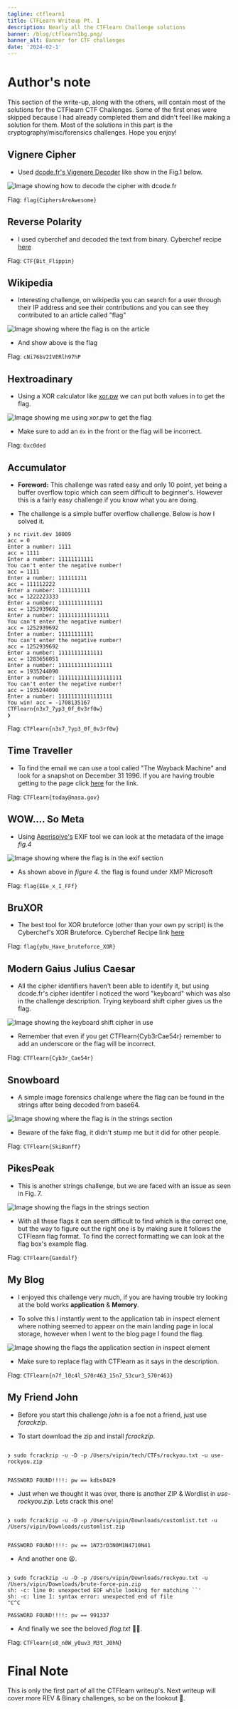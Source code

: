 ```yaml
---
tagline: ctflearn1
title: CTFLearn Writeup Pt. 1
description: Nearly all the CTFlearn Challenge solutions
banner: /blog/ctflearn1bg.png/
banner_alt: Banner for CTF challenges
date: '2024-02-1'
---
```


# Author's note

This section of the write-up, along with the others, will contain most of the solutions for the CTFlearn CTF Challenges. Some of the first ones were skipped because I had already completed them and didn't feel like making a solution for them. Most of the solutions in this part is the cryptography/misc/forensics challenges. Hope you enjoy!

## Vignere Cipher

- Used [dcode.fr's Vigenere Decoder](https://www.dcode.fr/vigenere-cipher) like show in the Fig.1 below.

![Image showing how to decode the cipher with dcode.fr](/blog/ctflearn1pics/vignere1.png 'Fig.1')

Flag: ```flag{CiphersAreAwesome}```

## Reverse Polarity

- I used cyberchef and decoded the text from binary. Cyberchef recipe [here](https://gchq.github.io/CyberChef/#recipe=From_Binary('Space',8)&input=MDEwMDAwMTEwMTAxMDEwMDAxMDAwMTEwMDExMTEwMTEwMTAwMDAxMDAxMTAxMDAxMDExMTAxMDAwMTAxMTExMTAxMDAwMTEwMDExMDExMDAwMTEwMTAwMTAxMTEwMDAwMDExMTAwMDAwMTEwMTAwMTAxMTAxMTEwMDExMTExMDE)

Flag: ```CTF{Bit_Flippin}```

## Wikipedia

- Interesting challenge, on wikipedia you can search for a user through their IP address and see their contributions and you can see they contributed to an article called "flag"

![Image showing where the flag is on the article](/blog/ctflearn1pics/wikipedia1.png 'Fig.2')

- And show above is the flag

Flag: ```cNi76bV2IVERlh97hP```

## Hextroadinary

- Using a XOR calculator like [xor.pw](https://xor.pw/) we can put both values in to get the flag.

![Image showing me using xor.pw to get the flag](/blog/ctflearn1pics/xorchall1.png 'Fig.3')

- Make sure to add an ```0x``` in the front or the flag will be incorrect.

Flag: ```Oxc0ded```

## Accumulator

- **Foreword:** This challenge was rated easy and only 10 point, yet being a buffer overflow topic which can seem difficult to beginner's. However this is a fairly easy challenge if you know what you are doing.

- The challenge is a simple buffer overflow challenge. Below is how I solved it.

```bash:terminal
❯ nc rivit.dev 10009
acc = 0
Enter a number: 1111
acc = 1111
Enter a number: 11111111111
You can't enter the negative number!
acc = 1111
Enter a number: 111111111
acc = 111112222
Enter a number: 1111111111
acc = 1222223333
Enter a number: 11111111111111
acc = 1252939692
Enter a number: 1111111111111111
You can't enter the negative number!
acc = 1252939692
Enter a number: 11111111111
You can't enter the negative number!
acc = 1252939692
Enter a number: 11111111111111
acc = 1283656051
Enter a number: 11111111111111111
acc = 1935244090
Enter a number: 11111111111111111111
You can't enter the negative number!
acc = 1935244090
Enter a number: 11111111111111111
You win! acc = -1708135167
CTFlearn{n3x7_7yp3_0f_0v3rf0w}
❯
```

Flag: ```CTFlearn{n3x7_7yp3_0f_0v3rf0w}```

## Time Traveller

- To find the email we can use a tool called "The Wayback Machine" and look for a snapshot on December 31 1996. If you are having trouble getting to the page click [here](https://web.archive.org/web/19961231235847/http://www.nasa.gov/) for the link.

Flag: ```CTFlearn{today@nasa.gov}```

## WOW.... So Meta

- Using [Aperisolve's](https://www.aperisolve.com/) EXIF tool we can look at the metadata of the image *fig.4*

![Image showing where the flag is in the exif section](/blog/ctflearn1pics/exifchall1.png 'Fig.4')

- As shown above in *figure 4.* the flag is found under XMP Microsoft

Flag: ```flag{EEe_x_I_FFf}```

## BruXOR

- The best tool for XOR bruteforce (other than your own py script) is the Cyberchef's XOR Bruteforce. Cyberchef Recipe link [here](https://gchq.github.io/CyberChef/#recipe=XOR_Brute_Force(1,100,0,'Standard',false,true,false,'flag')&input=cXt2cGxuJ2JIX3Zhckh1ZWJjcnF4ZXRySE9YRWo)

Flag: ```flag{y0u_Have_bruteforce_XOR}```

## Modern Gaius Julius Caesar

- All the cipher identifiers haven't been able to identify it, but using dcode.fr's cipher identifer I noticed the word "keyboard" which was also in the challenge description. Trying keyboard shift cipher gives us the flag.

![Image showing the keyboard shift cipher in use](/blog/ctflearn1pics/keyshift1.png 'Fig.5')

- Remember that even if you get CTFlearn{Cyb3rCae54r} remember to add an underscore or the flag will be incorrect.


Flag: ```CTFlearn{Cyb3r_Cae54r}```

## Snowboard

- A simple image forensics challenge where the flag can be found in the strings after being decoded from base64. 

![Image showing where the flag is in the strings section](/blog/ctflearn1pics/snowboard1.png 'Fig.6')

- Beware of the fake flag, it didn't stump me but it did for other people.

Flag: ```CTFlearn{SkiBanff}```

## PikesPeak

- This is another strings challenge, but we are faced with an issue as seen in Fig. 7.

![Image showing the flags in the strings section](/blog/ctflearn1pics/peaks1chall.png 'Fig.7')

- With all these flags it can seem difficult to find which is the correct one, but the way to figure out the right one is by making sure it follows the CTFlearn flag format. To find the correct formatting we can look at the flag box's example flag.

Flag: ```CTFlearn{Gandalf}```

## My Blog

- I enjoyed this challenge very much, if you are having trouble try looking at the bold works **application** & __Memory__. 

- To solve this I instantly went to the application tab in inspect element where nothing seemed to appear on the main landing page in local storage, however when I went to the blog page I found the flag.

![Image showing the flags the application section in inspect element](/blog/ctflearn1pics/myblogchall1.png 'Fig.8')

- Make sure to replace flag with CTFlearn as it says in the description.

Flag: ```CTFlearn{n7f_l0c4l_570r463_15n7_53cur3_570r463}```

## My Friend John

- Before you start this challenge *john* is a foe not a friend, just use *fcrackzip*. 

- To start download the zip and install *fcrackzip*. 

```bash:terminal

❯ sudo fcrackzip -u -D -p /Users/vipin/tech/CTFs/rockyou.txt -u use-rockyou.zip


PASSWORD FOUND!!!!: pw == kdbs0429

``` 

- Just when we thought it was over, there is another ZIP & Wordlist in _use-rockyou.zip_. Lets crack this one!

```bash:terminal

❯ sudo fcrackzip -u -D -p /Users/vipin/Downloads/customlist.txt -u /Users/vipin/Downloads/customlist.zip


PASSWORD FOUND!!!!: pw == 1N73rD3N0M1N4710N41

```
- And another one 😫.

```bash:terminal

❯ sudo fcrackzip -u -D -p /Users/vipin/Downloads/rockyou.txt -u /Users/vipin/Downloads/brute-force-pin.zip
sh: -c: line 0: unexpected EOF while looking for matching ``'
sh: -c: line 1: syntax error: unexpected end of file
^C^C

PASSWORD FOUND!!!!: pw == 991337

```

- And finally we see the beloved *flag.txt* 😮‍💨.

Flag: ```CTFlearn{s0_n0W_y0uv3_M3t_J0hN}```

# Final Note

This is only the first part of all the CTFlearn writeup's. Next writeup will cover more REV & Binary challenges, so be on the lookout 👀.